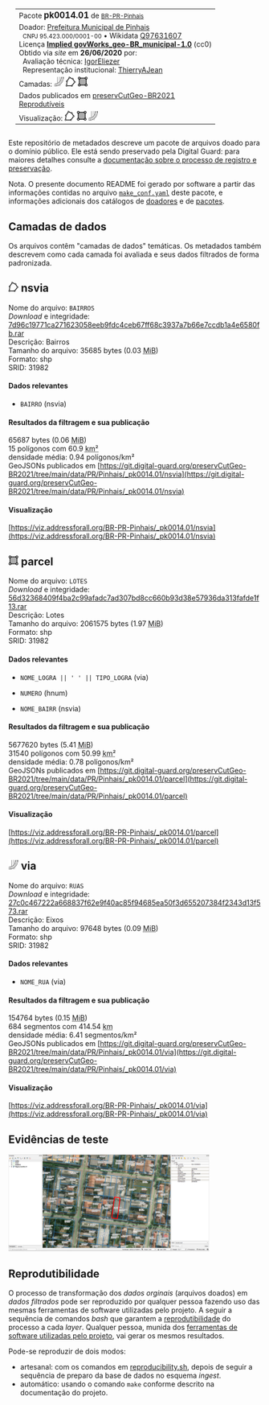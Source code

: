 <aside>
<table align="right" style="padding: 1em">
<tr><td>Pacote <big><b>pk0014.01</b></big> de <small><a target="_afacodes" title="Jurisdição" href="https://afa.codes/BR-PR-Pinhais">BR-PR-Pinhais</a></small>
</td></tr>
<tr><td>
Doador: <a rel="external" target="_doador" href="https://pinhais.atende.net/">Prefeitura Municipal de Pinhais</a>
<br/>&nbsp; <small>CNPJ 95.423.000/0001-00</small> • Wikidata <a rel="external" target="_doador" title="link descritor Wikidata do doador" href="https://www.wikidata.org/wiki/Q97631607">Q97631607</a></small><br/>
Licença <a rel="external" target="_doador" href="https://git.digital-guard.org/licenses/blob/master/reports/implied-govWorks_geo-BR_municipal-v1.md"><b>Implied govWorks_geo-BR_municipal-1.0</b></a> (cc0)<br/>
Obtido via <i>site</i> em <b>26/06/2020</b> por:
<br/>&nbsp; Avaliação técnica: <a rel="external" target="_gitPerson" title="usuário Git" href="https://github.com/IgorEliezer">IgorEliezer</a>
<br/>&nbsp; Representação institucional: <a rel="external" target="_gitPerson" title="usuário Git" href="https://github.com/ThierryAJean">ThierryAJean</a><br/>
</td></tr>
<tr><td>Camadas: <a title="via" href="#-via"><img src="https://raw.githubusercontent.com/digital-guard/preserv/main/docs/assets/layerIcon-via.png" alt="via" width="20"/></a> <a title="nsvia" href="#-nsvia"><img src="https://raw.githubusercontent.com/digital-guard/preserv/main/docs/assets/layerIcon-nsvia.png" alt="nsvia" width="20"/></a> <a title="parcel" href="#-parcel"><img src="https://raw.githubusercontent.com/digital-guard/preserv/main/docs/assets/layerIcon-parcel.png" alt="parcel" width="20"/></a> </td></tr>
<tr><td>Dados publicados em <a href="https://git.digital-guard.org/preservCutGeo-BR2021/tree/main/data/PR/Pinhais/_pk0014.01">preservCutGeo-BR2021</a><br/><a href="#reprodutibilidade">Reprodutíveis</a></td></tr>
<tr><td>Visualização: <a title="nsvia" href="https://viz.addressforall.org/BR-PR-Pinhais/_pk0014.01/nsvia"><img src="https://raw.githubusercontent.com/digital-guard/preserv/main/docs/assets/layerIcon-nsvia.png" alt="nsvia" width="20"/></a> <a title="parcel" href="https://viz.addressforall.org/BR-PR-Pinhais/_pk0014.01/parcel"><img src="https://raw.githubusercontent.com/digital-guard/preserv/main/docs/assets/layerIcon-parcel.png" alt="parcel" width="20"/></a> <a title="via" href="https://viz.addressforall.org/BR-PR-Pinhais/_pk0014.01/via"><img src="https://raw.githubusercontent.com/digital-guard/preserv/main/docs/assets/layerIcon-via.png" alt="via" width="20"/></a> </td></tr>
</table>
</aside>

<section>

Este repositório de metadados descreve um pacote de arquivos doado para o domínio público. Ele está sendo preservado pela Digital Guard: para maiores detalhes consulte a [documentação sobre o processo de registro e preservação](https://wiki.addressforall.org/doc/Documentação_Digital-guard).

Nota. O presente documento README foi gerado por software a partir das informações contidas no arquivo [`make_conf.yaml`](https://git.digital-guard.org/preserv-BR/blob/main/data/PR/Pinhais/_pk0014.01/make_conf.yaml) deste pacote, e informações adicionais dos catálogos de [doadores](https://git.digital-guard.org/preserv-BR/blob/main/data/donor.csv) e de [pacotes](https://git.digital-guard.org/preserv-BR/blob/main/data/donatedPack.csv).

# Camadas de dados

Os arquivos contêm "camadas de dados" temáticas. Os metadados também descrevem como cada camada foi avaliada e seus dados filtrados de forma padronizada.

## <img src="https://raw.githubusercontent.com/digital-guard/preserv/main/docs/assets/layerIcon-nsvia.png" alt="nsvia" width="20"/> nsvia

Nome do arquivo: `BAIRROS`<br/>*Download* e integridade: [7d96c19771ca271623058eeb9fdc4ceb67ff68c3937a7b66e7ccdb1a4e6580fb.rar](https://dl.digital-guard.org/7d96c19771ca271623058eeb9fdc4ceb67ff68c3937a7b66e7ccdb1a4e6580fb.rar)<br/>Descrição: Bairros<br/>Tamanho do arquivo: 35685 bytes (0.03 <abbr title="mebibyte">MiB</abbr>)<br/>Formato: shp<br/>SRID: 31982

#### Dados relevantes
* `BAIRRO` (nsvia)

#### Resultados da filtragem e sua publicação
65687 bytes (0.06 <abbr title="mebibyte">MiB</abbr>)<br/>15 polígonos com 60.9 <abbr title="quilômetros quadrados">km²</abbr><br/>densidade média: 0.94 polígonos/km²<br/>GeoJSONs publicados em [https://git.digital-guard.org/preservCutGeo-BR2021/tree/main/data/PR/Pinhais/_pk0014.01/nsvia](https://git.digital-guard.org/preservCutGeo-BR2021/tree/main/data/PR/Pinhais/_pk0014.01/nsvia)

#### Visualização
[https://viz.addressforall.org/BR-PR-Pinhais/_pk0014.01/nsvia](https://viz.addressforall.org/BR-PR-Pinhais/_pk0014.01/nsvia)
## <img src="https://raw.githubusercontent.com/digital-guard/preserv/main/docs/assets/layerIcon-parcel.png" alt="parcel" width="20"/> parcel

Nome do arquivo: `LOTES`<br/>*Download* e integridade: [56d32368409f4ba2c99afadc7ad307bd8cc660b93d38e57936da313fafde1f13.rar](https://dl.digital-guard.org/56d32368409f4ba2c99afadc7ad307bd8cc660b93d38e57936da313fafde1f13.rar)<br/>Descrição: Lotes<br/>Tamanho do arquivo: 2061575 bytes (1.97 <abbr title="mebibyte">MiB</abbr>)<br/>Formato: shp<br/>SRID: 31982

#### Dados relevantes
* `NOME_LOGRA || ' ' || TIPO_LOGRA` (via)

* `NUMERO` (hnum)

* `NOME_BAIRR` (nsvia)

#### Resultados da filtragem e sua publicação
5677620 bytes (5.41 <abbr title="mebibyte">MiB</abbr>)<br/>31540 polígonos com 50.99 <abbr title="quilômetros quadrados">km²</abbr><br/>densidade média: 0.78 polígonos/km²<br/>GeoJSONs publicados em [https://git.digital-guard.org/preservCutGeo-BR2021/tree/main/data/PR/Pinhais/_pk0014.01/parcel](https://git.digital-guard.org/preservCutGeo-BR2021/tree/main/data/PR/Pinhais/_pk0014.01/parcel)

#### Visualização
[https://viz.addressforall.org/BR-PR-Pinhais/_pk0014.01/parcel](https://viz.addressforall.org/BR-PR-Pinhais/_pk0014.01/parcel)
## <img src="https://raw.githubusercontent.com/digital-guard/preserv/main/docs/assets/layerIcon-via.png" alt="via" width="20"/> via

Nome do arquivo: `RUAS`<br/>*Download* e integridade: [27c0c467222a668837f62e9f40ac85f94685ea50f3d655207384f2343d13f573.rar](https://dl.digital-guard.org/27c0c467222a668837f62e9f40ac85f94685ea50f3d655207384f2343d13f573.rar)<br/>Descrição: Eixos<br/>Tamanho do arquivo: 97648 bytes (0.09 <abbr title="mebibyte">MiB</abbr>)<br/>Formato: shp<br/>SRID: 31982

#### Dados relevantes
* `NOME_RUA` (via)

#### Resultados da filtragem e sua publicação
154764 bytes (0.15 <abbr title="mebibyte">MiB</abbr>)<br/>684 segmentos com 414.54 <abbr title="quilômetros">km</abbr><br/>densidade média: 6.41 segmentos/km²<br/>GeoJSONs publicados em [https://git.digital-guard.org/preservCutGeo-BR2021/tree/main/data/PR/Pinhais/_pk0014.01/via](https://git.digital-guard.org/preservCutGeo-BR2021/tree/main/data/PR/Pinhais/_pk0014.01/via)

#### Visualização
[https://viz.addressforall.org/BR-PR-Pinhais/_pk0014.01/via](https://viz.addressforall.org/BR-PR-Pinhais/_pk0014.01/via)

# Evidências de teste
<img src="qgis.png" width="400"/>

</section>
<section>

# Reprodutibilidade

O processo de transformação dos *dados orginais* (arquivos doados) em *dados filtrados* pode ser reproduzido por qualquer pessoa fazendo uso das mesmas ferramentas de software utilizadas pelo projeto. A seguir a sequência de comandos *bash* que garantem a [reprodutibilidade](https://en.wikipedia.org/wiki/Reproducibility) do processo a cada *layer*. Qualquer pessoa, munida dos [ferramentas de software utilizadas pelo projeto](https://git.AddressForAll.org/suporte/blob/master/docs/pt/infra.md#ambientes-e-ferramentas-de-uso-geral), vai gerar os mesmos resultados.

Pode-se reproduzir de dois modos:
* artesanal: com os comandos em [reproducibility.sh](https://git.digital-guard.org/preserv-BR/blob/main/data/PR/Pinhais/_pk0014.01/reproducibility.sh), depois de seguir a sequência de preparo da base de dados no esquema *ingest*.
* automático: usando o comando `make` conforme descrito na documentação do projeto.

</section>

